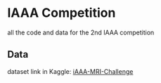 # IAAA Competition
all the code and data for the 2nd IAAA competition

## Data
dataset link in Kaggle: [iAAA-MRI-Challenge](https://www.kaggle.com/datasets/iaaaplatform/iaaa-mri-challenge/data)
